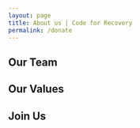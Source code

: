 ```yaml
---
layout: page
title: About us | Code for Recovery
permalink: /donate
---
```


## Our Team


## Our Values


## Join Us